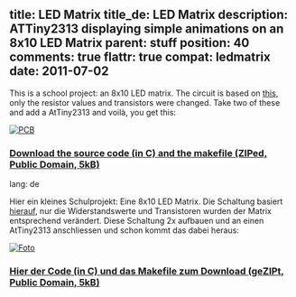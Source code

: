 title: LED Matrix
title_de: LED Matrix
description: ATTiny2313 displaying simple animations on an 8x10 LED Matrix
parent: stuff
position: 40
comments: true
flattr: true
compat: ledmatrix
date: 2011-07-02
---

This is a school project: an 8x10 LED matrix. The circuit is based on [this][1], only the resistor values and transistors were changed. Take two of these and add a AtTiny2313 and voilà, you get this:

[![PCB][2]][3]

### [Download the source code (in C) and the makefile (ZIPed, Public Domain, 5kB)][4]

 [1]: http://www.mikrocontroller.net/articles/LED-Matrix#Transistoren
 [2]: img/led_matrix_small.jpg
 [3]: img/led_matrix.jpg
 [4]: files/led_matrix.zip

lang: de

Hier ein kleines Schulprojekt: Eine 8x10 LED Matrix. Die Schaltung basiert [hierauf][1], nur die Widerstandswerte und Transistoren wurden der Matrix entsprechend verändert. Diese Schaltung 2x aufbauen und an einen AtTiny2313 anschliessen und schon kommt das dabei heraus:

[![Foto][2]][3]

### [Hier der Code (in C) und das Makefile zum Download (geZIPt, Public Domain, 5kB)][4]

 [1]: http://www.mikrocontroller.net/articles/LED-Matrix#Transistoren
 [2]: img/led_matrix_small.jpg
 [3]: img/led_matrix.jpg
 [4]: files/led_matrix.zip
